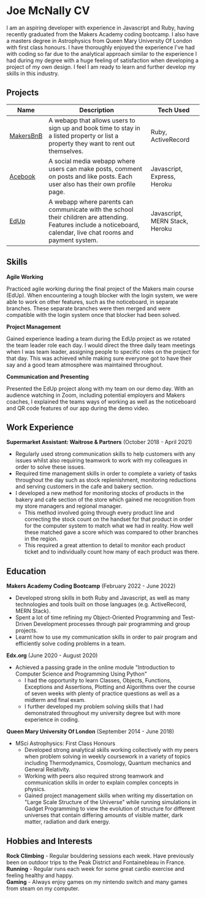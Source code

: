 # Joe McNally CV

I am an aspiring developer with experience in Javascript and Ruby, having recently graduated from the Makers Academy coding bootcamp. I also have a masters degree in Astrophysics from Queen Mary University Of London with first class honours.
I have thoroughly enjoyed the experience I've had with coding so far due to the analytical approach similar to the experience I had during my degree with a huge feeling of satisfaction when developing a project of my own design.
I feel I am ready to learn and further develop my skills in this industry.

## Projects

| Name | Description | Tech Used |
| ---- | ----------- | --------- |
| [MakersBnB](https://github.com/jmcnally17/makersbnb) | A webapp that allows users to sign up and book time to stay in a listed property or list a property they want to rent out themselves. | Ruby, ActiveRecord |
| [Acebook](https://github.com/jmcnally17/acebook-zark-muckerberg) | A social media webapp where users can make posts, comment on posts and like posts. Each user also has their own profile page. | Javascript, Express, Heroku |
| [EdUp](https://github.com/jmcnally17/EdUp) | A webapp where parents can communicate with the school their children are attending. Features include a noticeboard, calendar, live chat rooms and payment system. | Javascript, MERN Stack, Heroku |

## Skills

__Agile Working__

Practiced agile working during the final project of the Makers main course (EdUp). When encountering a tough blocker with the login system, we were able to work on other features, such as the noticeboard, in separate branches. These separate branches were then merged and were compatible with the login system once that blocker had been solved.

__Project Management__

Gained experience leading a team during the EdUp project as we rotated the team leader role each day. I would direct the three daily team meetings when I was team leader, assigning people to specific roles on the project for that day. This was achieved while making sure everyone got to have their say and a good team atmosphere was maintained throughout.

__Communication and Presenting__

Presented the EdUp project along with my team on our demo day. With an audience watching in Zoom, including potential employers and Makers coaches, I explained the teams ways of working as well as the noticeboard and QR code features of our app during the demo video.

## Work Experience

__Supermarket Assistant: Waitrose & Partners__ (October 2018 - April 2021)
- Regularly used strong communication skills to help customers with any issues whilst also requiring teamwork to work with my colleagues in order to solve these issues.
- Required time management skills in order to complete a variety of tasks throughout the day such as stock replenishment, monitoring reductions and serving customers in the cafe and bakery section.
- I developed a new method for monitoring stocks of products in the bakery and cafe section of the store which gained me recognition from my store managers and regional manager.
    - This method involved going through every product line and correcting the stock count on the handset for that product in order for the computer system to match what we had in reality. How well these matched gave a score which was compared to other branches in the region.
    - This required a great attention to detail to monitor each product ticket and to individually count how many of each product was there.

## Education

__Makers Academy Coding Bootcamp__ (February 2022 - June 2022)
- Developed strong skills in both Ruby and Javascript, as well as many technologies and tools built on those languages (e.g. ActiveRecord, MERN Stack).
- Spent a lot of time refining my Object-Oriented Programming and Test-Driven Development processes through pair programming and group projects.
- Learnt how to use my communication skills in order to pair program and efficiently solve coding problems in a team.

__Edx.org__ (June 2020 - August 2020)
- Achieved a passing grade in the online module "Introduction to Computer Science and Programming Using Python"
    - I had the opportunity to learn Classes, Objects, Functions, Exceptions and Assertions, Plotting and Algorithms over the course of seven weeks with plenty of practice questions as well as a midterm and final exam.
    - I further developed my problem solving skills that I had demonstrated throughout my university degree but with more experience in coding.

__Queen Mary University Of London__ (September 2014 - June 2018)
- MSci Astrophysics: First Class Honours
    - Developed strong analytical skills working collectively with my peers when problem solving in weekly coursework in a variety of topics including Thermodynamics, Cosmology, Quantum mechanics and General Relativity.
    - Working with peers also required strong teamwork and communication skills in order to explain complex concepts in physics.
    - Gained project management skills when writing my dissertation on "Large Scale Structure of the Universe" while running simulations in Gadget Programming to view the evolution of structure for different universes that contain differing amounts of visible matter, dark matter, radiation and dark energy.

## Hobbies and Interests

__Rock Climbing__ - Regular bouldering sessions each week. Have previously been on outdoor trips to the Peak District and Fontainebleau in France.\
__Running__ - Regular runs each week for some great cardio exercise and feeling healthy and happy.\
__Gaming__ - Always enjoy games on my nintendo switch and many games from steam on my computer.
